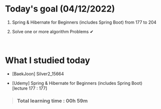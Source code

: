 # Today's goal (04/12/2022)

1. Spring & Hibernate for Beginners (includes Spring Boot) from 177 to 204

2. Solve one or more algorithm Problems ✔

<br>

# What I studied today

* [BaekJoon] Silver2_15664

* [Udemy] Spring & Hibernate for Beginners (includes Spring Boot) [lecture 177 : 177]

><h3>Total learning time : 00h 59m</h3>